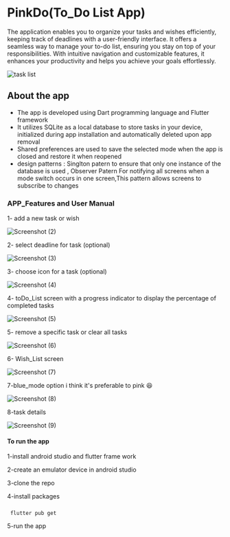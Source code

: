 # PinkDo(To_Do List App)
The application enables you to organize your tasks and wishes efficiently, keeping track of deadlines with a user-friendly interface. It offers a seamless way to manage your to-do list, ensuring you stay on top of your responsibilities. With intuitive navigation and customizable features, it enhances your productivity and helps you achieve your goals effortlessly.

![task list](https://github.com/user-attachments/assets/4939fd12-2c80-4527-a4df-e2c60628f0a1)
## About the app
- The app is developed using Dart programming language and Flutter framework
- It utilizes SQLite as a local database to store tasks in your device, initialized during app installation and automatically deleted upon app removal
- Shared preferences are used to save the selected mode when the app is closed and restore it when reopened
- design patterns : Singlton patern to ensure that only one instance of the database is used , Observer Patern For notifying all screens when a mode switch occurs in one screen,This pattern allows screens to subscribe to changes 
 
### APP_Features and User Manual
1- add a new task or wish

![Screenshot (2)](https://github.com/user-attachments/assets/336dc57c-0bae-4bf0-879d-3ffcd92e73f2)

2- select deadline for task (optional)


![Screenshot (3)](https://github.com/user-attachments/assets/fedcb6aa-cbf9-4d07-a277-d5c46d655a93)

3- choose icon for a task (optional)


![Screenshot (4)](https://github.com/user-attachments/assets/2eeb785b-1f6f-47e4-9ea8-dda49eb8c6f1)

4- toDo_List screen with a progress indicator to display the percentage of completed tasks


![Screenshot (5)](https://github.com/user-attachments/assets/5373afb3-9ffb-4240-9094-82d99e146bce)

5- remove a specific task or clear all tasks


![Screenshot (6)](https://github.com/user-attachments/assets/3248b7a3-f5ef-442e-8cc0-93ebf1459a85)

6- Wish_List screen

![Screenshot (7)](https://github.com/user-attachments/assets/9ddf56b4-4411-44dd-af8c-c4e1582e6d6b)

7-blue_mode option i think it's preferable to pink 😆



![Screenshot (8)](https://github.com/user-attachments/assets/faac64e9-529b-4554-be17-556f2d2b12c3)

8-task details



![Screenshot (9)](https://github.com/user-attachments/assets/3633780c-c307-481c-bc92-708dc4f3b61d)

#### To run the app
1-install android studio and flutter frame work

2-create an emulator device in android studio

3-clone the repo

4-install packages 

#####
     flutter pub get

5-run the app



